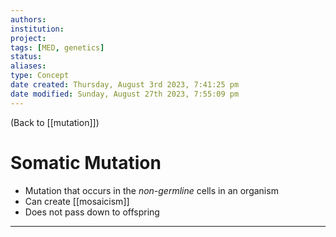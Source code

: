 ```yaml
---
authors: 
institution: 
project: 
tags: [MED, genetics]
status: 
aliases: 
type: Concept
date created: Thursday, August 3rd 2023, 7:41:25 pm
date modified: Sunday, August 27th 2023, 7:55:09 pm
---
```


(Back to [[mutation]])

# Somatic Mutation

- Mutation that occurs in the _non-germline_ cells in an organism
- Can create [[mosaicism]]
- Does not pass down to offspring

---
